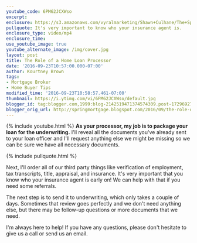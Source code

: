 ```yaml
---
youtube_code: 6PM62JCXWso
excerpt:
enclosure: https://s3.amazonaws.com/vyralmarketing/Shawn+Culhane/The+Spring+Mortgage+Team+Presents-+The+Role+of+a+Home+Loan+Processor.mp4
pullquote: It's very important to know who your insurance agent is.
enclosure_type: video/mp4
enclosure_time:
use_youtube_image: true
youtube_alternate_image: /img/cover.jpg
layout: post
title: The Role of a Home Loan Processor
date: '2016-09-23T10:57:00.000-07:00'
author: Kourtney Brown
tags:
- Mortgage Broker
- Home Buyer Tips
modified_time: '2016-09-23T10:58:57.461-07:00'
thumbnail: https://i.ytimg.com/vi/6PM62JCXWso/default.jpg
blogger_id: tag:blogger.com,1999:blog-2142519471374574309.post-1729692732738019367
blogger_orig_url: http://springmortgage.blogspot.com/2016/09/the-role-of-home-loan-processor.html
---
```

{% include youtube.html %}
**As your processor, my job is to package your loan for the underwriting.** I'll reveal all the documents you've already sent to your loan officer and I'll request anything else we might be missing so we can be sure we have all necessary documents.

{% include pullquote.html %}

Next, I'll order all of our third party things like verification of employment, tax transcripts, title, appraisal, and insurance. It's very important that you know who your insurance agent is early on! We can help with that if you need some referrals.


The next step is to send it to underwriting, which only takes a couple of days. Sometimes that review goes perfectly and we don't need anything else, but there may be follow-up questions or more documents that we need.

I'm always here to help! If you have any questions, please don't hesitate to give us a call or send us an email.
